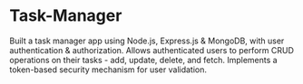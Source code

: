 # Task-Manager
Built a task manager app using Node.js, Express.js &amp; MongoDB, with user authentication &amp; authorization. Allows authenticated users to perform CRUD operations on their tasks - add, update, delete, and fetch. Implements a token-based security mechanism for user validation.
